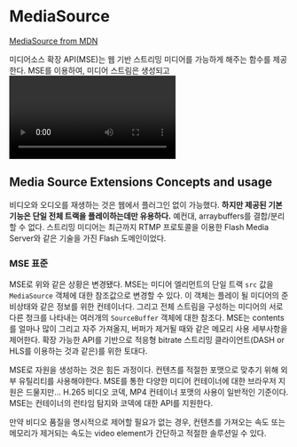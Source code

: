 # MediaSource

[MediaSource from MDN](https://developer.mozilla.org/en-US/docs/Web/API/Media_Source_Extensions_API)

미디어소스 확장 API(MSE)는 웹 기반 스트리밍 미디어를 가능하게 해주는 함수를 제공한다. MSE를 이용하여, 미디어 스트림은 생성되고 <video>나 <audio> 엘림너트에서 플레이된다.

## Media Source Extensions Concepts and usage

비디오와 오디오를 재생하는 것은 웹에서 플러그인 없이 가능했다. __하지만 제공된 기본 기능은 단일 전체 트랙을 플레이하는데만 유용하다.__ 예컨대, arraybuffers를 결합/분리 할 수 없다. 스트리밍 미디어는 최근까지 RTMP 프로토콜을 이용한 Flash Media Server와 같은 기술을 가진 Flash 도메인이었다. 

### MSE 표준

MSE로 위와 같은 상황은 변경됐다. MSE는 미디어 엘리먼트의 단일 트랙 `src` 값을  `MediaSource` 객체에 대한 참조값으로 변경할 수 있다. 이 객체는 플레이 될 미디어의 준비상태와 같은 정보를 위한 컨테이너다. 그리고 전체 스트림을 구성하는 미디어의 서로다른 청크를 나타내는 여러개의 `SourceBuffer` 객체에 대한 참조다. MSE는 contents를 얼마나 많이 그리고 자주 가져올지, 버퍼가 제거될 때와 같은 메모리 사용 세부사항을 제어한다. 확장 가능한 API를 기반으로 적응형 bitrate 스트리밍 클라이언트(DASH or HLS를 이용하는 것과 같은)를 위한 토대다.

MSE로 자원을 생성하는 것은 힘든 과정이다. 컨텐츠를 적절한 포맷으로 맞추기 위해 외부 유틸리티를 사용해야한다. MSE를 통한 다양한 미디어 컨테이너에 대한 브라우저 지원은 드물지만... H.265 비디오 코덱, MP4 컨테이너 포맷의 사용이 일반적인 기준이다. MSE는 컨테이너의 런타임 탐지와 코덱에 대한 API를 지원한다. 

만약 비디오 품질을 명시적으로 제어할 필요가 없는 경우, 컨텐츠를 가져오는 속도 또는 메모리가 제거되는 속도는 video element가 간단하고 적절한 솔루션일 수 있다. 
